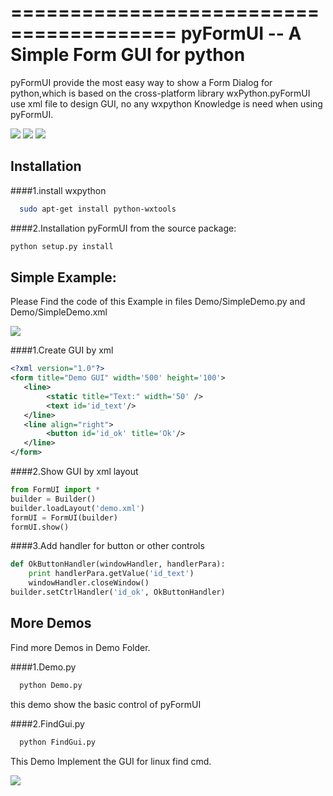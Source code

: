 ========================================
pyFormUI -- A Simple Form GUI for python
========================================
pyFormUI provide the most easy way to show a Form Dialog for python,which is based on the cross-platform library wxPython.pyFormUI use xml file to design GUI, no any wxpython Knowledge is need when using pyFormUI.

<img src="https://github.com/jeffchau1979/pyFormUI/blob/master/screenshot/demo1.png">
<img src="https://github.com/jeffchau1979/pyFormUI/blob/master/screenshot/demo2.png">
<img src="https://github.com/jeffchau1979/pyFormUI/blob/master/screenshot/demo3.png">

Installation
------------
####1.install wxpython
```bash
  sudo apt-get install python-wxtools
```
####2.Installation pyFormUI from the source package:
```bash
python setup.py install
```

Simple Example:
------------
Please Find the code of this Example in files Demo/SimpleDemo.py and Demo/SimpleDemo.xml

<img src="https://github.com/jeffchau1979/pyFormUI/blob/master/screenshot/SimpleDemo.png">

####1.Create GUI by xml
```xml
<?xml version="1.0"?>
<form title="Demo GUI" width='500' height='100'>
   <line>
        <static title="Text:" width='50' />
        <text id='id_text'/>
   </line>
   <line align="right">
        <button id='id_ok' title='Ok'/>
   </line>
</form>
```
####2.Show GUI by xml layout
```python
from FormUI import *
builder = Builder()
builder.loadLayout('demo.xml')
formUI = FormUI(builder)
formUI.show()
```

####3.Add handler for button or other controls
```python
def OkButtonHandler(windowHandler, handlerPara):
    print handlerPara.getValue('id_text')
    windowHandler.closeWindow()
builder.setCtrlHandler('id_ok', OkButtonHandler)
```

More Demos
------------
Find more Demos in Demo Folder.

####1.Demo.py
```bash
  python Demo.py
```

  this demo show the basic control of pyFormUI

####2.FindGui.py
```bash
  python FindGui.py
```

  This Demo Implement the GUI for linux find cmd.
  
  <img src="https://github.com/jeffchau1979/pyFormUI/blob/master/screenshot/findgui.png">
